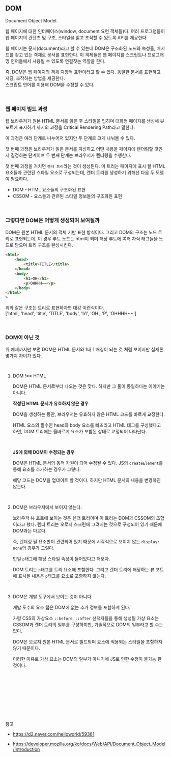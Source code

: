## DOM

Document Object Model.

웹 페이지에 대한 인터페이스(window, document 요런 객체들)다. 여러 프로그램들이 웹 페이지의 컨텐츠 및 구조, 스타일을 읽고 조작할 수 있도록 API를 제공한다.

웹 페이지는 문서(document)라고 할 수 있는데 DOM은 구조화된 노드와 속성들, 메서드를 갖고 있는 객체로 문서를 표현한다. 이 객체들은 웹 페이지를 스크립트나 프로그래밍 언어들에서 사용될 수 있도록 연결짓는 역할을 한다.

즉, DOM은 웹 페이지의 객체 지향적 표현이라고 할 수 있다. 동일한 문서를 표현하고 저장, 조작하는 방법을 제공한다.  
스크립트 언어를 이용해 DOM을 수정할 수 있다.

<br>

### 웹 페이지 빌드 과정

웹 브라우저가 원본 HTML 문서를 읽은 후 스타일을 입히며 대화형 페이지를 생성해 뷰 포트에 표시하기 까지의 과정을 Critical Rendering Path라고 말한다.

이 과정은 여러 단계로 나누어저 있지만 두 단계로 크게 나눠볼 수 있다.

첫 번째 과정은 브라우저가 읽은 문서를 파싱하고 어떤 내용을 페이지에 렌더링할 것인지 결정하는 단계이며 두 번째 단계는 브라우저가 렌더링을 수행한다.

첫 번째 과정을 거치면 `렌더 트리`라는 것이 생성된다. 이 트리는 페이지에 표시 될 HTML 요소들과 관련된 스타일 요소로 구성되는데, 렌더 트리를 생성하기 위해선 다음 두 모델이 필요하다.

- DOM - HTML 요소들의 구조화된 표현
- CSSOM - 요소들과 관련된 스타일 정보들의 구조화된 표현

<br>

### 그렇다면 DOM은 어떻게 생성되며 보여질까

DOM은 원본 HTML 문서의 객체 기반 표현 방식이다. 그리고 DOM의 구조는 노드 트리로 표현되는데, 이 경우 루트 노드는 html이 되며 해당 루트에 여러 자식 태그들을 노드로 담으며 트리 구조를 완성시킨다.

```html
<html>
	<head>
		<title>TITLE</title>
	</head>
	<body>
		<h1>OH</h1>
		<p>OHHHH~~</p>
	</body>
</html>
>
```

위와 같은 구조는 트리로 표현하자면 대강 이런식이다.  
['html', 'head', 'title', 'TITLE', 'body', 'h1', 'OH', 'P', 'OHHHH~~']

<br>

### DOM이 아닌 것

위 예제까지만 보면 DOM은 HTML 문서와 1대 1 매칭이 되는 것 처럼 보이지만 실제론 몇가지 차이가 있다.

<br>

1. DOM !== HTML

   DOM은 HTML 문서로부터 나오는 것은 맞다. 하지만 그 둘이 동일하다는 이야기는 아니다.

   **작성된 HTML 문서가 유효하지 않은 경우**

   DOM을 생성하는 동안, 브라우저는 유효하지 않은 HTML 코드를 바르게 교정한다.

   HTML 요소의 필수인 head와 body 요소를 빠뜨리고 HTML 태그를 구성했다고 하면, DOM 트리에는 올바르게 요소가 포함된 상태로 교정되어 나타난다.

    <br>

   **JS에 의해 DOM이 수정되는 경우**

   DOM은 HTML 문서의 동적 자원이 되어 수정될 수 있다. JS의 `createElement`를 통해 요소를 추가하는 경우가 그렇다.

   해당 코드는 DOM을 업데이트 할 것이다. 하지만 HTML 문서의 내용을 변경하진 않는다.

<br>

2. DOM은 브라우저에서 보이지 않는다.

   브라우저 뷰 포트에 보이는 것은 렌더 트리이며 이 트리는 DOM과 CSSOM의 조합이라고 했다. 렌더 트리는 오로지 스크린에 그려지는 것으로 구성되어 있기 때문에 DOM과는 다르다.

   즉, 렌더링 될 요소만이 관련되어 있기 때문에 시각적으로 보이지 않는 `display: none`의 경우가 그렇다.

   만일 `p`태그에 해당 스타일 속성이 들어있다고 해보자.

   DOM 트리는 `p`태그를 트리 요소에 포함한다. 그리고 렌더 트리에 해당하는 뷰 포트에 표시될 내용은 `p`태그를 요소로 포함하지 않는다.

<br>

3. DOM은 개발 도구에서 보이는 것이 아니다.

   개발 도수의 요소 탭은 DOM에 없는 추가 정보를 포함하게 된다.

   가령 CSS의 가상요소 `::before`, `::after` 선택자들을 통해 생성될 가상 요소는 CSSOM과 렌더 트리의 일부를 구성하지만, 기술적으로 DOM의 일부라고 할 수는 없다.

   DOM은 오로지 원본 HTML 문서로 빌드되며 요소에 적용되는 스타일을 포함하지 않기 때문이다.

   이러한 이유로 가상 요소는 DOM의 일부가 아니기에 JS로 인한 수정이 불가능 한 것이다.

<br>
<br>
<br>
<br>
<br>
<br>
<br>
<br>

참고

- https://d2.naver.com/helloworld/59361

- https://developer.mozilla.org/ko/docs/Web/API/Document_Object_Model/Introduction
